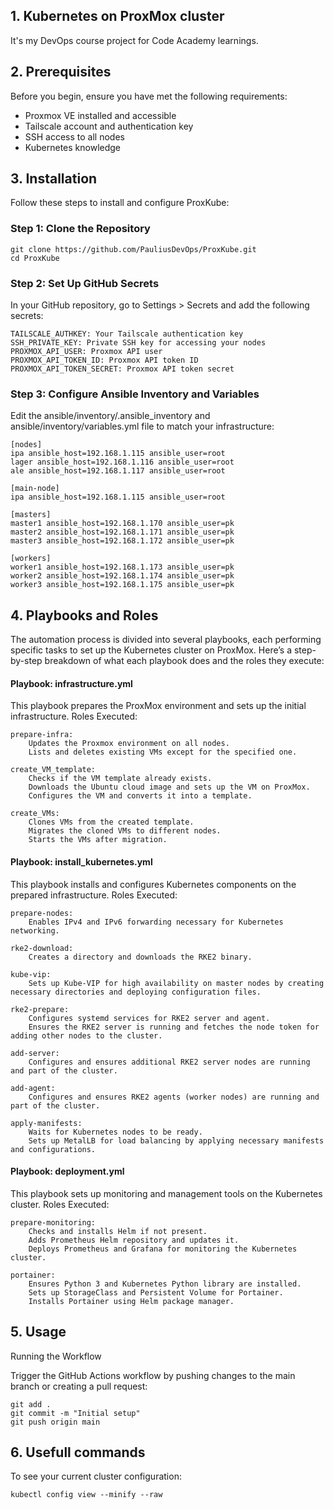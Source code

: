 

## 1. Kubernetes on ProxMox cluster

It's my DevOps course project for Code Academy learnings.

## 2. Prerequisites

Before you begin, ensure you have met the following requirements:
- Proxmox VE installed and accessible
- Tailscale account and authentication key
- SSH access to all nodes
- Kubernetes knowledge

## 3. Installation

Follow these steps to install and configure ProxKube:

### Step 1: Clone the Repository

    git clone https://github.com/PauliusDevOps/ProxKube.git
    cd ProxKube

### Step 2: Set Up GitHub Secrets

In your GitHub repository, go to Settings > Secrets and add the following secrets:

    TAILSCALE_AUTHKEY: Your Tailscale authentication key
    SSH_PRIVATE_KEY: Private SSH key for accessing your nodes
    PROXMOX_API_USER: Proxmox API user
    PROXMOX_API_TOKEN_ID: Proxmox API token ID
    PROXMOX_API_TOKEN_SECRET: Proxmox API token secret

### Step 3: Configure Ansible Inventory and Variables

Edit the ansible/inventory/.ansible_inventory and ansible/inventory/variables.yml file to match your infrastructure:

    
    [nodes]
    ipa ansible_host=192.168.1.115 ansible_user=root
    lager ansible_host=192.168.1.116 ansible_user=root
    ale ansible_host=192.168.1.117 ansible_user=root
    
    [main-node]
    ipa ansible_host=192.168.1.115 ansible_user=root
    
    [masters]
    master1 ansible_host=192.168.1.170 ansible_user=pk
    master2 ansible_host=192.168.1.171 ansible_user=pk
    master3 ansible_host=192.168.1.172 ansible_user=pk
    							   
    [workers]                      
    worker1 ansible_host=192.168.1.173 ansible_user=pk
    worker2 ansible_host=192.168.1.174 ansible_user=pk
    worker3 ansible_host=192.168.1.175 ansible_user=pk

## 4. Playbooks and Roles

The automation process is divided into several playbooks, each performing specific tasks to set up the Kubernetes cluster on ProxMox. Here’s a step-by-step breakdown of what each playbook does and the roles they execute:
#### Playbook: infrastructure.yml

This playbook prepares the ProxMox environment and sets up the initial infrastructure.
Roles Executed:

    prepare-infra:
        Updates the Proxmox environment on all nodes.
        Lists and deletes existing VMs except for the specified one.

    create_VM_template:
        Checks if the VM template already exists.
        Downloads the Ubuntu cloud image and sets up the VM on ProxMox.
        Configures the VM and converts it into a template.

    create_VMs:
        Clones VMs from the created template.
        Migrates the cloned VMs to different nodes.
        Starts the VMs after migration.

#### Playbook: install_kubernetes.yml

This playbook installs and configures Kubernetes components on the prepared infrastructure.
Roles Executed:

    prepare-nodes:
        Enables IPv4 and IPv6 forwarding necessary for Kubernetes networking.

    rke2-download:
        Creates a directory and downloads the RKE2 binary.

    kube-vip:
        Sets up Kube-VIP for high availability on master nodes by creating necessary directories and deploying configuration files.

    rke2-prepare:
        Configures systemd services for RKE2 server and agent.
        Ensures the RKE2 server is running and fetches the node token for adding other nodes to the cluster.

    add-server:
        Configures and ensures additional RKE2 server nodes are running and part of the cluster.

    add-agent:
        Configures and ensures RKE2 agents (worker nodes) are running and part of the cluster.

    apply-manifests:
        Waits for Kubernetes nodes to be ready.
        Sets up MetalLB for load balancing by applying necessary manifests and configurations.

#### Playbook: deployment.yml

This playbook sets up monitoring and management tools on the Kubernetes cluster.
Roles Executed:

    prepare-monitoring:
        Checks and installs Helm if not present.
        Adds Prometheus Helm repository and updates it.
        Deploys Prometheus and Grafana for monitoring the Kubernetes cluster.

    portainer:
        Ensures Python 3 and Kubernetes Python library are installed.
        Sets up StorageClass and Persistent Volume for Portainer.
        Installs Portainer using Helm package manager.


## 5. Usage
Running the Workflow

Trigger the GitHub Actions workflow by pushing changes to the main branch or creating a pull request:


    git add .
    git commit -m "Initial setup"
    git push origin main


## 6. Usefull commands

  To see your current cluster configuration:
   
    kubectl config view --minify --raw

